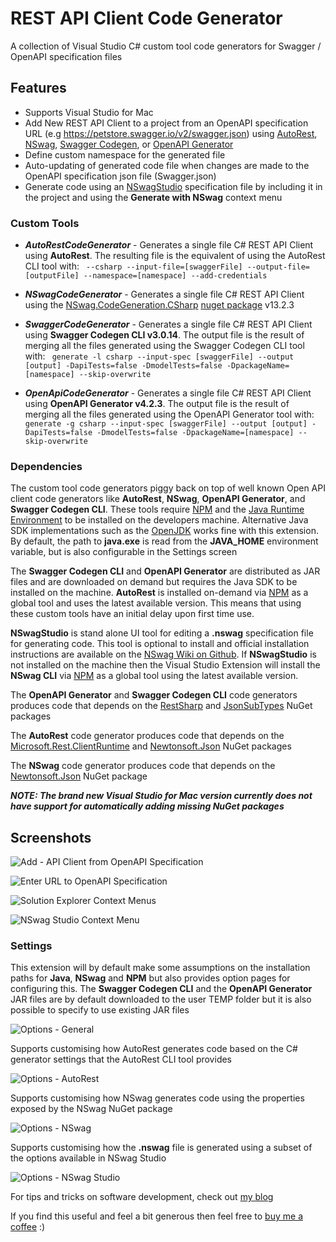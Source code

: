 # REST API Client Code Generator
A collection of Visual Studio C# custom tool code generators for Swagger / OpenAPI specification files

## Features

- Supports Visual Studio for Mac
- Add New REST API Client to a project from an OpenAPI specification URL (e.g https://petstore.swagger.io/v2/swagger.json) using [AutoRest](https://github.com/Azure/autorest), [NSwag](https://github.com/RicoSuter/NSwag), [Swagger Codegen](https://github.com/swagger-api/swagger-codegen), or [OpenAPI Generator](https://github.com/OpenAPITools/openapi-generator)
- Define custom namespace for the generated file
- Auto-updating of generated code file when changes are made to the OpenAPI specification json file (Swagger.json)
- Generate code using an [NSwagStudio](https://github.com/RicoSuter/NSwag/wiki/NSwagStudio) specification file by including it in the project and using the **Generate with NSwag** context menu


### Custom Tools

- ***AutoRestCodeGenerator*** - Generates a single file C# REST API Client using **AutoRest**. 
The resulting file is the equivalent of using the AutoRest CLI tool with:
` --csharp --input-file=[swaggerFile] --output-file=[outputFile] --namespace=[namespace] --add-credentials`

- ***NSwagCodeGenerator*** - Generates a single file C# REST API Client using the [NSwag.CodeGeneration.CSharp](https://github.com/RSuter/NSwag/wiki/SwaggerToCSharpClientGenerator) [nuget package](https://www.nuget.org/packages/NSwag.CodeGeneration.CSharp/) v13.2.3

- ***SwaggerCodeGenerator*** - Generates a single file C# REST API Client using **Swagger Codegen CLI v3.0.14**.
The output file is the result of merging all the files generated using the Swagger Codegen CLI tool with:
` generate -l csharp --input-spec [swaggerFile] --output [output] -DapiTests=false -DmodelTests=false -DpackageName=[namespace] --skip-overwrite`

- ***OpenApiCodeGenerator*** - Generates a single file C# REST API Client using **OpenAPI Generator v4.2.3**.
The output file is the result of merging all the files generated using the OpenAPI Generator tool with:
` generate -g csharp --input-spec [swaggerFile] --output [output] -DapiTests=false -DmodelTests=false -DpackageName=[namespace] --skip-overwrite`


### Dependencies

The custom tool code generators piggy back on top of well known Open API client code generators like **AutoRest**, **NSwag**, **OpenAPI Generator**, and **Swagger Codegen CLI**. These tools require [NPM](https://www.npmjs.com/get-npm) and the [Java Runtime Environment](https://java.com/en/download/manual.jsp) to be installed on the developers machine. Alternative Java SDK implementations such as the [OpenJDK](https://adoptopenjdk.net) works fine with this extension. By default, the path to **java.exe** is read from the **JAVA_HOME** environment variable, but is also configurable in the Settings screen

The **Swagger Codegen CLI** and **OpenAPI Generator** are distributed as JAR files and are downloaded on demand but requires the Java SDK to be installed on the machine. **AutoRest** is installed on-demand via [NPM](https://www.npmjs.com/get-npm) as a global tool and uses the latest available version. This means that using these custom tools have an initial delay upon first time use. 

**NSwagStudio** is stand alone UI tool for editing a **.nswag** specification file for generating code. This tool is optional to install and official installation instructions are available on the [NSwag Wiki on Github](https://github.com/RicoSuter/NSwag/wiki/NSwagStudio). If **NSwagStudio** is not installed on the machine then the Visual Studio Extension will install the **NSwag CLI** via [NPM](https://www.npmjs.com/get-npm) as a global tool using the latest available version. 

The **OpenAPI Generator** and **Swagger Codegen CLI** code generators produces code that depends on the [RestSharp](https://www.nuget.org/packages/RestSharp/105.1.0) and [JsonSubTypes](https://www.nuget.org/packages/JsonSubTypes/1.2.0) NuGet packages

The **AutoRest** code generator produces code that depends on the [Microsoft.Rest.ClientRuntime](https://www.nuget.org/packages/Microsoft.Rest.ClientRuntime/2.3.21) and [Newtonsoft.Json](https://www.nuget.org/packages/Newtonsoft.Json/12.0.3) NuGet packages

The **NSwag** code generator produces code that depends on the [Newtonsoft.Json](https://www.nuget.org/packages/Newtonsoft.Json/12.0.3) NuGet package

***NOTE: The brand new Visual Studio for Mac version currently does not have support for automatically adding missing NuGet packages***


## Screenshots

![Add - API Client from OpenAPI Specification](https://github.com/christianhelle/apiclientcodegen/raw/master/images/vsmac-add-new-menu.png)

![Enter URL to OpenAPI Specification](https://github.com/christianhelle/apiclientcodegen/raw/master/images/vsmac-add-new-dialog.png)

![Solution Explorer Context Menus](https://github.com/christianhelle/apiclientcodegen/raw/master/images/vsmac-generate-code.png)

![NSwag Studio Context Menu](https://github.com/christianhelle/apiclientcodegen/raw/master/images/vsmac-nswag-studio.png)



### Settings

This extension will by default make some assumptions on the installation paths for **Java**, **NSwag** and **NPM** but also provides option pages for configuring this. The **Swagger Codegen CLI** and the **OpenAPI Generator** JAR files are by default downloaded to the user TEMP folder but it is also possible to specify to use existing JAR files

![Options - General](https://github.com/christianhelle/apiclientcodegen/raw/master/images/options-general.png)

Supports customising how AutoRest generates code based on the C# generator settings that the AutoRest CLI tool provides

![Options - AutoRest](https://github.com/christianhelle/apiclientcodegen/raw/master/images/options-autorest.png)

Supports customising how NSwag generates code using the properties exposed by the NSwag NuGet package

![Options - NSwag](https://github.com/christianhelle/apiclientcodegen/raw/master/images/options-nswag.png)

Supports customising how the **.nswag** file is generated using a subset of the options available in NSwag Studio

![Options - NSwag Studio](https://github.com/christianhelle/apiclientcodegen/raw/master/images/options-nswagstudio.png)


For tips and tricks on software development, check out [my blog](https://christian-helle.blogspot.com)

If you find this useful and feel a bit generous then feel free to [buy me a coffee](https://www.buymeacoffee.com/christianhelle) :)


